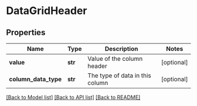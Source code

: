 # DataGridHeader

## Properties
Name | Type | Description | Notes
------------ | ------------- | ------------- | -------------
**value** | **str** | Value of the column header | [optional] 
**column_data_type** | **str** | The type of data in this column | [optional] 

[[Back to Model list]](../README.md#documentation-for-models) [[Back to API list]](../README.md#documentation-for-api-endpoints) [[Back to README]](../README.md)


